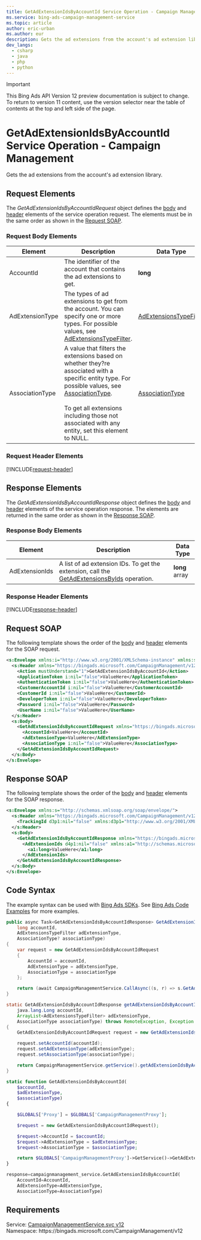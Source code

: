 ```yaml
---
title: GetAdExtensionIdsByAccountId Service Operation - Campaign Management
ms.service: bing-ads-campaign-management-service
ms.topic: article
author: eric-urban
ms.author: eur
description: Gets the ad extensions from the account's ad extension library.
dev_langs: 
  - csharp
  - java
  - php
  - python
---
```

> [!IMPORTANT]
> This Bing Ads API Version 12 preview documentation is subject to change. To return to version 11 content, use the version selector near the table of contents at the top and left side of the page.

# GetAdExtensionIdsByAccountId Service Operation - Campaign Management
Gets the ad extensions from the account's ad extension library.

## <a name="request"></a>Request Elements
The *GetAdExtensionIdsByAccountIdRequest* object defines the [body](#request-body) and [header](#request-header) elements of the service operation request. The elements must be in the same order as shown in the [Request SOAP](#request-soap). 

### <a name="request-body"></a>Request Body Elements

|Element|Description|Data Type|
|-----------|---------------|-------------|
|<a name="accountid"></a>AccountId|The identifier of the account that contains the ad extensions to get.|**long**|
|<a name="adextensiontype"></a>AdExtensionType|The types of ad extensions to get from the account. You can specify one or more types. For possible values, see [AdExtensionsTypeFilter](adextensionstypefilter.md).|[AdExtensionsTypeFilter](adextensionstypefilter.md)|
|<a name="associationtype"></a>AssociationType|A value that filters the extensions based on whether they?re associated with a specific entity type. For possible values, see [AssociationType](associationtype.md).<br /><br /> To get all extensions including those not associated with any entity, set this element to NULL.|[AssociationType](associationtype.md)|

### <a name="request-header"></a>Request Header Elements
[!INCLUDE[request-header](./includes/request-header.md)]

## <a name="response"></a>Response Elements
The *GetAdExtensionIdsByAccountIdResponse* object defines the [body](#response-body) and [header](#response-header) elements of the service operation response. The elements are returned in the same order as shown in the [Response SOAP](#response-soap).

### <a name="response-body"></a>Response Body Elements

|Element|Description|Data Type|
|-----------|---------------|-------------|
|<a name="adextensionids"></a>AdExtensionIds|A list of ad extension IDs. To get the extension, call the [GetAdExtensionsByIds](getadextensionsbyids.md) operation.|**long** array|

### <a name="response-header"></a>Response Header Elements
[!INCLUDE[response-header](./includes/response-header.md)]

## <a name="request-soap"></a>Request SOAP
The following template shows the order of the [body](#request-body) and [header](#request-header) elements for the SOAP request.

```xml
<s:Envelope xmlns:i="http://www.w3.org/2001/XMLSchema-instance" xmlns:s="http://schemas.xmlsoap.org/soap/envelope/">
  <s:Header xmlns="https://bingads.microsoft.com/CampaignManagement/v12">
    <Action mustUnderstand="1">GetAdExtensionIdsByAccountId</Action>
    <ApplicationToken i:nil="false">ValueHere</ApplicationToken>
    <AuthenticationToken i:nil="false">ValueHere</AuthenticationToken>
    <CustomerAccountId i:nil="false">ValueHere</CustomerAccountId>
    <CustomerId i:nil="false">ValueHere</CustomerId>
    <DeveloperToken i:nil="false">ValueHere</DeveloperToken>
    <Password i:nil="false">ValueHere</Password>
    <UserName i:nil="false">ValueHere</UserName>
  </s:Header>
  <s:Body>
    <GetAdExtensionIdsByAccountIdRequest xmlns="https://bingads.microsoft.com/CampaignManagement/v12">
      <AccountId>ValueHere</AccountId>
      <AdExtensionType>ValueHere</AdExtensionType>
      <AssociationType i:nil="false">ValueHere</AssociationType>
    </GetAdExtensionIdsByAccountIdRequest>
  </s:Body>
</s:Envelope>
```

## <a name="response-soap"></a>Response SOAP
The following template shows the order of the [body](#response-body) and [header](#response-header) elements for the SOAP response.

```xml
<s:Envelope xmlns:s="http://schemas.xmlsoap.org/soap/envelope/">
  <s:Header xmlns="https://bingads.microsoft.com/CampaignManagement/v12">
    <TrackingId d3p1:nil="false" xmlns:d3p1="http://www.w3.org/2001/XMLSchema-instance">ValueHere</TrackingId>
  </s:Header>
  <s:Body>
    <GetAdExtensionIdsByAccountIdResponse xmlns="https://bingads.microsoft.com/CampaignManagement/v12">
      <AdExtensionIds d4p1:nil="false" xmlns:a1="http://schemas.microsoft.com/2003/10/Serialization/Arrays" xmlns:d4p1="http://www.w3.org/2001/XMLSchema-instance">
        <a1:long>ValueHere</a1:long>
      </AdExtensionIds>
    </GetAdExtensionIdsByAccountIdResponse>
  </s:Body>
</s:Envelope>
```

## <a name="example"></a>Code Syntax
The example syntax can be used with [Bing Ads SDKs](../guides/client-libraries.md). See [Bing Ads Code Examples](../guides/code-examples.md) for more examples.
```csharp
public async Task<GetAdExtensionIdsByAccountIdResponse> GetAdExtensionIdsByAccountIdAsync(
	long accountId,
	AdExtensionsTypeFilter adExtensionType,
	AssociationType? associationType)
{
	var request = new GetAdExtensionIdsByAccountIdRequest
	{
		AccountId = accountId,
		AdExtensionType = adExtensionType,
		AssociationType = associationType
	};

	return (await CampaignManagementService.CallAsync((s, r) => s.GetAdExtensionIdsByAccountIdAsync(r), request));
}
```
```java
static GetAdExtensionIdsByAccountIdResponse getAdExtensionIdsByAccountId(
	java.lang.Long accountId,
	ArrayList<AdExtensionsTypeFilter> adExtensionType,
	AssociationType associationType) throws RemoteException, Exception
{
	GetAdExtensionIdsByAccountIdRequest request = new GetAdExtensionIdsByAccountIdRequest();

	request.setAccountId(accountId);
	request.setAdExtensionType(adExtensionType);
	request.setAssociationType(associationType);

	return CampaignManagementService.getService().getAdExtensionIdsByAccountId(request);
}
```
```php
static function GetAdExtensionIdsByAccountId(
	$accountId,
	$adExtensionType,
	$associationType)
{

	$GLOBALS['Proxy'] = $GLOBALS['CampaignManagementProxy'];

	$request = new GetAdExtensionIdsByAccountIdRequest();

	$request->AccountId = $accountId;
	$request->AdExtensionType = $adExtensionType;
	$request->AssociationType = $associationType;

	return $GLOBALS['CampaignManagementProxy']->GetService()->GetAdExtensionIdsByAccountId($request);
}
```
```python
response=campaignmanagement_service.GetAdExtensionIdsByAccountId(
	AccountId=AccountId,
	AdExtensionType=AdExtensionType,
	AssociationType=AssociationType)
```

## Requirements
Service: [CampaignManagementService.svc v12](https://campaign.api.bingads.microsoft.com/Api/Advertiser/CampaignManagement/v12/CampaignManagementService.svc)  
Namespace: https\://bingads.microsoft.com/CampaignManagement/v12  

